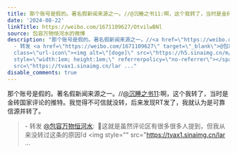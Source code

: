 ```yaml
---
title: 那个账号是假的。著名假新闻来源之一。//@沉睡之书11:啊，这个我转了，当时是金砖国家评论的推特。我觉得不可信就没转，后来发现RT发了，我就认为是可靠信源并转...
date: '2024-08-22'
linkTitle: https://weibo.com/1671109627/OtvilwBNl
source: 包容万物恒河水的微博
description: "那个账号是假的。著名假新闻来源之一。//<a href=\"https://weibo.com/n/%E6%B2%89%E7%9D%A1%E4%B9%8B%E4%B9%A611\">@沉睡之书11</a>:啊，这个我转了，当时是金砖国家评论的推特。我觉得不可信就没转，后来发现RT发了，我就认为是可靠信源并转了。<br><blockquote>
  - 转发 <a href=\"https://weibo.com/1671109627\" target=\"_blank\">@包容万物恒河水</a>: \U0001F53B这就是虽然评论区有很多很多人提到，但我从来没转过这条的原因<span
  class=\"url-icon\"><img alt=\"[doge]\" src=\"https://h5.sinaimg.cn/m/emoticon/icon/others/d_doge-be7f768d78.png\"
  style=\"width:1em; height:1em;\" referrerpolicy=\"no-referrer\"></span> <img style=\"\"
  src=\"https://tvax1.sinaimg.cn/lar ..."
disable_comments: true
---
```

那个账号是假的。著名假新闻来源之一。//<a href="https://weibo.com/n/%E6%B2%89%E7%9D%A1%E4%B9%8B%E4%B9%A611">@沉睡之书11</a>:啊，这个我转了，当时是金砖国家评论的推特。我觉得不可信就没转，后来发现RT发了，我就认为是可靠信源并转了。<br><blockquote> - 转发 <a href="https://weibo.com/1671109627" target="_blank">@包容万物恒河水</a>: 🔻这就是虽然评论区有很多很多人提到，但我从来没转过这条的原因<span class="url-icon"><img alt="[doge]" src="https://h5.sinaimg.cn/m/emoticon/icon/others/d_doge-be7f768d78.png" style="width:1em; height:1em;" referrerpolicy="no-referrer"></span> <img style="" src="https://tvax1.sinaimg.cn/lar ...